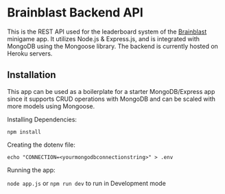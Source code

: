 # Brainblast Backend API

This is the REST API used for the leaderboard system of the [Brainblast](https://github.com/madhi-naga/Brainblast) minigame app. It utilizes Node.js & Express.js, and is integrated with MongoDB using the Mongoose library. The backend is currently hosted on Heroku servers. 

## Installation
This app can be used as a boilerplate for a starter MongoDB/Express app since it supports CRUD operations with MongoDB and can be scaled with more models using Mongoose.

Installing Dependencies: 

`npm install`

Creating the dotenv file: 

` echo "CONNECTION=<yourmongodbconnectionstring>" > .env `

Running the app:

`node app.js` 
or `npm run dev` to run in Development mode


